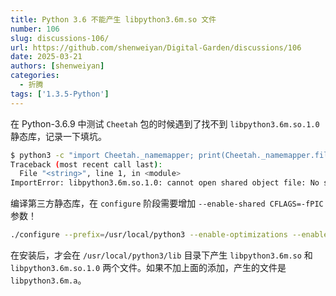 ```yaml
---
title: Python 3.6 不能产生 libpython3.6m.so 文件
number: 106
slug: discussions-106/
url: https://github.com/shenweiyan/Digital-Garden/discussions/106
date: 2025-03-21
authors: [shenweiyan]
categories: 
  - 折腾
tags: ['1.3.5-Python']
---
```


在 Python-3.6.9 中测试 `Cheetah` 包的时候遇到了找不到 `libpython3.6m.so.1.0` 静态库，记录一下填坑。

<!-- more -->

```bash
$ python3 -c "import Cheetah._namemapper; print(Cheetah._namemapper.file)"
Traceback (most recent call last):
  File "<string>", line 1, in <module>
ImportError: libpython3.6m.so.1.0: cannot open shared object file: No such file or directory
```

编译第三方静态库，在 `configure` 阶段需要增加 `--enable-shared CFLAGS=-fPIC` 参数！
```bash
./configure --prefix=/usr/local/python3 --enable-optimizations --enable-shared CFLAGS=-fPIC
```

在安装后，才会在 `/usr/local/python3/lib` 目录下产生 `libpython3.6m.so` 和 `libpython3.6m.so.1.0` 两个文件。如果不加上面的添加，产生的文件是 `libpython3.6m.a`。


<script src="https://giscus.app/client.js"
	data-repo="shenweiyan/Digital-Garden"
	data-repo-id="R_kgDOKgxWlg"
	data-mapping="number"
	data-term="106"
	data-reactions-enabled="1"
	data-emit-metadata="0"
	data-input-position="bottom"
	data-theme="light"
	data-lang="zh-CN"
	crossorigin="anonymous"
	async>
</script>
